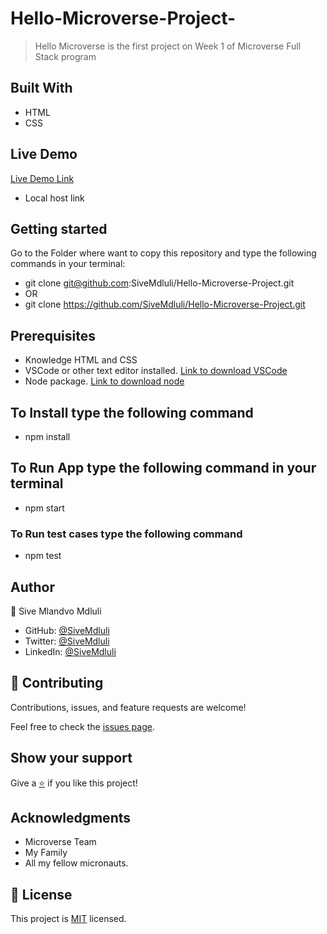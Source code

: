 # Hello-Microverse-Project-

> Hello Microverse is the first project on Week 1 of Microverse Full Stack program

## Built With

- HTML
- CSS

## Live Demo

[Live Demo Link](http://127.0.0.1:5500/index.html)
- Local host link

## Getting started

Go to the Folder where want to copy this repository and type the following commands in your terminal:

- git clone git@github.com:SiveMdluli/Hello-Microverse-Project.git
- OR
- git clone https://github.com/SiveMdluli/Hello-Microverse-Project.git

## Prerequisites

- Knowledge HTML and CSS
- VSCode or other text editor installed. [Link to download VSCode](https://code.visualstudio.com/download)
- Node package. [Link to download node](https://nodejs.org/en/download/)

## To Install type the following command

- npm install

## To Run App type the following command in your terminal

  - npm start

### To Run test cases type the following command

  - npm test

## Author

👤 Sive Mlandvo Mdluli

- GitHub: [@SiveMdluli](https://github.com/sivemdluli)
- Twitter: [@SiveMdluli](https://twitter.com/sivemdluli1)
- LinkedIn: [@SiveMdluli](https://www.linkedin.com/in/sive-mdluli)

## 🤝 Contributing

Contributions, issues, and feature requests are welcome!

Feel free to check the [issues page](../../issues).

## Show your support

Give a [⭐️](../../stargazers) if you like this project!


## Acknowledgments
- Microverse Team
- My Family
- All my fellow micronauts.

## 📝 License

This project is [MIT](LICENSE) licensed.
